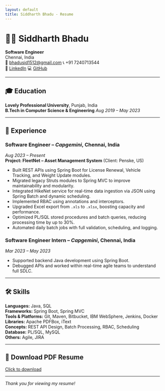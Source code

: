 ```yaml
---
layout: default
title: Siddharth Bhadu - Resume
---
```


# 🧑‍💻 Siddharth Bhadu

**Software Engineer**  
Chennai, India  
📧 [bhadusid1512@gmail.com](mailto:bhadusid1512@gmail.com)  📞 +91 7240713544  
🔗 [LinkedIn](https://www.linkedin.com/in/siddharth-bhadu-71a483193)  💻 [GitHub](https://github.com/sidhu1512)

---

## 🎓 Education

**Lovely Professional University**, Punjab, India  
**B.Tech in Computer Science & Engineering**                            *Aug 2019 – May 2023*

---

## 💼 Experience

### Software Engineer – *Capgemini*, Chennai, India  
*Aug 2023 – Present*  
**Project: FleetNet – Asset Management System** (Client: Penske, US)

- Built REST APIs using Spring Boot for License Renewal, Vehicle Tracking, and Weight Update modules.
- Migrated legacy Struts modules to Spring MVC to improve maintainability and modularity.
- Integrated HikeNet service for real-time data ingestion via JSON using Spring Batch and dynamic scheduling.
- Implemented RBAC using annotations and interceptors.
- Upgraded Excel export from `.xls` to `.xlsx`, boosting capacity and performance.
- Optimized PL/SQL stored procedures and batch queries, reducing processing time by up to 30%.
- Automated daily batch jobs with full validation, scheduling, and logging.

### Software Engineer Intern – *Capgemini*, Chennai, India  
*Mar 2023 – May 2023*

- Supported backend Java development using Spring Boot.
- Debugged APIs and worked within real-time agile teams to understand full SDLC.

---

## 🛠️ Skills

**Languages:** Java, SQL  
**Frameworks:** Spring Boot, Spring MVC  
**Tools & Platforms:** Git, Maven, Bitbucket, IBM WebSphere, Jenkins, Docker  
**Libraries:** Apache PDFBox, iText  
**Concepts:** REST API Design, Batch Processing, RBAC, Scheduling  
**Database:** PL/SQL, MySQL  
**Others:** Agile, JIRA

---

## 📄 Download PDF Resume

[Click to download](Siddharth%20Bhadu%20Resume%20(1).pdf)

---

_Thank you for viewing my resume!_
